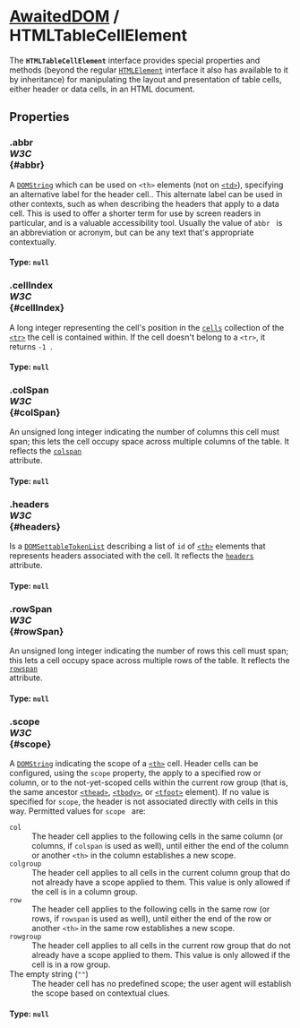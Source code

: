 # [AwaitedDOM](/docs/basic-interfaces/awaited-dom) <span>/</span> HTMLTableCellElement

<div class='overview'>The <strong><code>HTMLTableCellElement</code></strong> interface provides special properties and methods (beyond the regular <a href="/en-US/docs/Web/API/HTMLElement" title="The HTMLElement interface represents any HTML element. Some elements directly implement this interface, while others implement it via an interface that inherits it."><code>HTMLElement</code></a> interface it also has available to it by inheritance) for manipulating the layout and presentation of table cells, either header or data cells, in an HTML document.</div>

## Properties

### .abbr <div class="specs"><i>W3C</i></div> {#abbr}

A <a href="/en-US/docs/Web/API/DOMString" title="DOMString is a UTF-16 String. As JavaScript already uses such strings, DOMString is mapped directly to a String."><code>DOMString</code></a> which can be used on <code>&lt;th&gt;</code> elements (not on <a href="/en-US/docs/Web/HTML/Element/td" title="The HTML <td> element defines a cell of a table that contains data. It participates in the table model."><code>&lt;td&gt;</code></a>), specifying an alternative label for the header cell.. This alternate label can be used in other contexts, such as when describing the headers that apply to a data cell. This is used to offer a shorter term for use by screen readers in particular, and is a valuable accessibility tool. Usually the value of <code>abbr
</code> is an abbreviation or acronym, but can be any text that's appropriate contextually.

#### **Type**: `null`

### .cellIndex <div class="specs"><i>W3C</i></div> {#cellIndex}

A long integer representing the cell's position in the <a class="new" href="/en-US/docs/Web/API/HTMLTableRowElement/cells" rel="nofollow" title="The documentation about this has not yet been written; please consider contributing!"><code>cells</code></a> collection of the <a href="/en-US/docs/Web/HTML/Element/tr" title="The HTML <tr> element defines a row of cells in a table. The row's cells can then be established using a mix of <td> (data cell) and <th> (header cell) elements."><code>&lt;tr&gt;</code></a> the cell is contained within. If the cell doesn't belong to a <code>&lt;tr&gt;</code>, it returns <code>-1
</code>.

#### **Type**: `null`

### .colSpan <div class="specs"><i>W3C</i></div> {#colSpan}

An unsigned long integer indicating the number of columns this cell must span; this lets the cell occupy space across multiple columns of the table. It reflects the <code><a href="/en-US/docs/Web/HTML/Element/td#attr-colspan">colspan</a>
</code> attribute.

#### **Type**: `null`

### .headers <div class="specs"><i>W3C</i></div> {#headers}

Is a <a class="new" href="/en-US/docs/Web/API/DOMSettableTokenList" rel="nofollow" title="The documentation about this has not yet been written; please consider contributing!"><code>DOMSettableTokenList</code></a> describing a list of <code>id</code> of <a href="/en-US/docs/Web/HTML/Element/th" title="The HTML <th> element defines a cell as header of a group of table cells. The exact nature of this group is defined by the scope and headers attributes."><code>&lt;th&gt;</code></a> elements that represents headers associated with the cell. It reflects the <code><a href="/en-US/docs/Web/HTML/Element/td#attr-headers">headers</a>
</code> attribute.

#### **Type**: `null`

### .rowSpan <div class="specs"><i>W3C</i></div> {#rowSpan}

An unsigned long integer indicating the number of rows this cell must span; this lets a cell occupy space across multiple rows of the table. It reflects the <code><a href="/en-US/docs/Web/HTML/Element/td#attr-rowspan">rowspan</a>
</code> attribute.

#### **Type**: `null`

### .scope <div class="specs"><i>W3C</i></div> {#scope}

A <a href="/en-US/docs/Web/API/DOMString" title="DOMString is a UTF-16 String. As JavaScript already uses such strings, DOMString is mapped directly to a String."><code>DOMString</code></a> indicating the scope of a <a href="/en-US/docs/Web/HTML/Element/th" title="The HTML <th> element defines a cell as header of a group of table cells. The exact nature of this group is defined by the scope and headers attributes."><code>&lt;th&gt;</code></a> cell. Header cells can be configured, using the <code>scope</code> property, the apply to a specified row or column, or to the not-yet-scoped cells within the current row group (that is, the same ancestor <a href="/en-US/docs/Web/HTML/Element/thead" title="The HTML <thead> element defines a set of rows defining the head of the columns of the table."><code>&lt;thead&gt;</code></a>, <a href="/en-US/docs/Web/HTML/Element/tbody" title="The HTML Table Body element (<tbody>) encapsulates a set of table rows (<tr> elements), indicating that they comprise the body of the table (<table>)."><code>&lt;tbody&gt;</code></a>, or <a href="/en-US/docs/Web/HTML/Element/tfoot" title="The HTML <tfoot> element defines a set of rows summarizing the columns of the table."><code>&lt;tfoot&gt;</code></a> element). If no value is specified for <code>scope</code>, the header is not associated directly with cells in this way. Permitted values for <code>scope
</code> are:
	<dl>
		<dt><code>col</code></dt>
		<dd>The header cell applies to the following cells in the same column (or columns, if <code>colspan</code> is used as well), until either the end of the column or another <code>&lt;th&gt;</code> in the column establishes a new scope.</dd>
		<dt><code>colgroup</code></dt>
		<dd>The header cell applies to all cells in the current column group that do not already have a scope applied to them. This value is only allowed if the cell is in a column group.</dd>
		<dt><code>row</code></dt>
		<dd>The header cell applies to the following cells in the same row (or rows, if <code>rowspan</code> is used as well), until either the end of the row or another <code>&lt;th&gt;</code> in the same row establishes a new scope.</dd>
		<dt><code>rowgroup</code></dt>
		<dd>The header cell applies to all cells in the current row group that do not already have a scope applied to them. This value is only allowed if the cell is in a row group.</dd>
		<dt>The empty string (<code>""</code>)</dt>
		<dd>The header cell has no predefined scope; the user agent will establish the scope based on contextual clues.</dd>
	</dl>
	

#### **Type**: `null`
